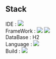 #
## Stack
<div>
  IDE : <img src="https://img.shields.io/badge/IntelliJ IDEA-000000?style=flat&logo=IntelliJ IDEA&logoColor=white"/>
</div>
<div>
  FrameWork : <img src="https://img.shields.io/badge/SpringBoot-6DB33F?style=flat&logo=SpringBoot&logoColor=white"/> <img src="https://img.shields.io/badge/bootstrap-7952B3?style=flat&logo=bootstrap&logoColor=white"/>
</div>
<div>
  DataBase : H2
</div>
<div>
  Language : <img src="https://img.shields.io/badge/Java-007396?style=flat&logo=Java&logoColor=white"/>
</div>
<div>
  Build : <img src="https://img.shields.io/badge/Gradle-02303A?style=flat&logo=Gradle&logoColor=white"/>
</div>
